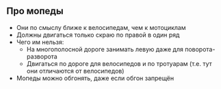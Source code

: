## Про мопеды
* Они по смыслу ближе к велосипедам, чем к мотоциклам
* Должны двигаться только скраю по правой в один ряд
* Чего им нельзя:
    * На многополосной дороге занимать левую даже для поворота-разворота
    * Двигаться по дороге для велосипедов и по тротуарам (т.е. тут они отличаются от велосипедов)
* Мопеды можно обгонять, даже если обгон запрещён

